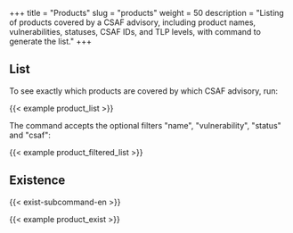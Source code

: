 +++
title = "Products"
slug = "products"
weight = 50
description = "Listing of products covered by a CSAF advisory, including product names, vulnerabilities, statuses, CSAF IDs, and TLP levels, with command to generate the list."
+++

## List

To see exactly which products are covered by which CSAF advisory, run:

{{< example product_list >}}

The command accepts the optional filters "name", "vulnerability", "status" and "csaf":

{{< example product_filtered_list >}}

## Existence

{{< exist-subcommand-en >}}

{{< example product_exist >}}
